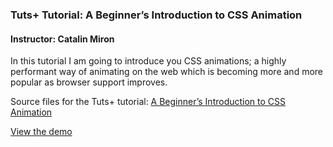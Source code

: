 ### Tuts+ Tutorial: A Beginner’s Introduction to CSS Animation
#### Instructor: Catalin Miron

In this tutorial I am going to introduce you CSS animations; a highly performant way of animating on the web which is becoming more and more popular as browser support improves.

Source files for the Tuts+ tutorial: [A Beginner’s Introduction to CSS Animation](https://webdesign.tutsplus.com/tutorials/square-to-circle-animation--cms-21068)

[View the demo](http://tutsplus.github.io/a-beginner-s-introduction-to-css-animation/)
